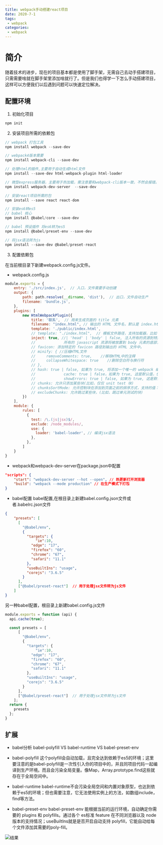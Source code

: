 ```yaml
---
title: webpack手动搭建react项目
date: 2020-7-1
tags:
 - webpack
categories: 
 - webpack
---
```


# 简介
随着技术的进步，现在的项目基本都是使用了脚手架，无需自己去动手搭建项目，只需需要啥就在脚手架里添加啥就行了。但是我们也得学一下怎么手动搭建项目，这样可以方便我们以后遇到问题可以快速定位解决。

## 配置环境
1. 初始化项目 
```js
npm init
```
2. 安装项目所需的依赖包
```js
// webpack 打包工具
npm install webpack --save-dev

// webpack4版本需要
npm install webpack-cli --save-dev

// 处理html的插件,主要用于自动生成html文件
npm install --save-dev html-webpack-plugin html-loader 

// 微型express服务器，主要用于热加载，需注意要和webpack-cli版本一致，不然会报错。
npm install webpack-dev-server  --save-dev

// 安装react项目所需的包
npm install --save react react-dom 

// 安装es6转es5
// babel 核心 
npm install @babel/core --save-dev

// babel 预设插件 将es6转为es5
npm install @babel/preset-env --save-dev

// 将jsx语法转为js
npm install --save-dev @babel/preset-react 
```
3. 配置依赖包

在当前根目录下新建webpack.config.js文件。  
* webpack.config.js
```js
module.exports = {
    entry: './src/index.js',  // 入口，文件需要手动创建
    output: {
        path: path.resolve(__dirname, 'dist'),  // 出口，文件自动生产
        filename: 'bundle.js',
    },
    plugins: [
        new HtmlWebpackPlugin({
            title: '联系',  // 用来生成页面的 title 元素
            filename: "index.html", // 输出的 HTML 文件名，默认是 index.html, 也可以直接配置带有子目录。
            template: './public/index.html',
            // template: "./index.html",  // 模板文件路径，支持加载器，比如 html!./ index.html
            inject: true, //| 'head' | 'body' | false, 注入所有的资源到特定的 template 或者 templateContent 中，如果设置为 true 或者 body，
            //             所有的 javascript 资源将被放置到 body 元素的底部，'head' 将放置到 head 元素中。
            // favicon: 添加特定的 favicon 路径到输出的 HTML 文件中。
            // minify: { //压缩HTML文件
            //     removeComments: true,    //移除HTML中的注释
            //     collapseWhitespace: true    //删除空白符与换行符
            // },
            // hash: true | false, 如果为 true, 将添加一个唯一的 webpack 编译 hash 到所有包含的脚本和 CSS 文件，对于解除 cache 很有用。
            //             cache: true | false，如果为 true, 这是默认值，仅仅在文件修改之后才会发布文件。
            //             showErrors: true | false, 如果为 true, 这是默认值，错误信息会写入到 HTML 页面中
            // chunks: 允许只添加某些块(比如，仅仅 unit test 块)
            // chunksSortMode: 允许控制块在添加到页面之前的排序方式，支持的值：'none' | 'default' | { function} -default: 'auto'
            // excludeChunks: 允许跳过某些块，(比如，跳过单元测试的块) 
        })
    ],
    module: {
        rules: [
          {
            test: /\.(js|jsx)$/, 
            exclude: /node_modules/,
            use: {
              loader: 'babel-loader', // 编译jsx语法
            },
          },
        ]
    }
}
``` 
* webpack和webpack-dev-server在package.json中配置
```json
"scripts": {
    "start": "webpack-dev-server --hot --open", // 热更新打开浏览器
    "build": "webpack --mode production" // 在生产模式下打包
}
```
* babel配置
babel配置,在根目录上新建babel.config.json文件或者.babelrc.json文件
```json
{
    "presets": [
      [
        "@babel/env",
        {
          "targets": {
              "ie":10,
            "edge": "17",
            "firefox": "60",
            "chrome": "67",
            "safari": "11.1"
          },
          "useBuiltIns": "usage",
          "corejs": "3.6.5"
        }
      ],
      ["@babel/preset-react"]  // 用于处理jsx文件转为js文件
    ]
}
```
另一种babel配置，根目录上新建babel.config.js文件
```js
module.exports = function (api) {
  api.cache(true);

  const presets = [
      [
        "@babel/env",
        {
          "targets": {
              "ie":10,
            "edge": "17",
            "firefox": "60",
            "chrome": "67",
            "safari": "11.1"
          },
          "useBuiltIns": "usage",
          "corejs": "3.6.5"
        }
      ],
      ["@babel/preset-react"]  // 用于处理jsx文件转为js文件
    ];
  return {
    presets
  };
}
```

## 扩展

* babel分析 babel-polyfill VS babel-runtime VS babel-preset-env

* babel-polyfill
这个polyfill会自动加载，且完全达到依赖于es5的环境；这里要注意的是babel-polyfill是一次性引入你的项目中的，并且同项目代码一起编译到生产环境。而且会污染全局变量。像Map，Array.prototype.find这些就存在于全局空间中。

* babel-runtime
babel-runtime不会污染全局空间和内置对象原型，也达到依赖于es5的环境；但也需要注意，它无法使用实例上的方法，如数组include，find等方法。

* babel-preset-env
babel-preset-env 能根据当前的运行环境，自动确定你需要的 plugins 和 polyfills。通过各个 es标准 feature 在不同浏览器以及 node 版本的支持情况；useBuiltIns就是是否开启自动支持 polyfill，它能自动给每个文件添加其需要的poly-fill。

![结果](/img/2020/webpack/file.jpg)